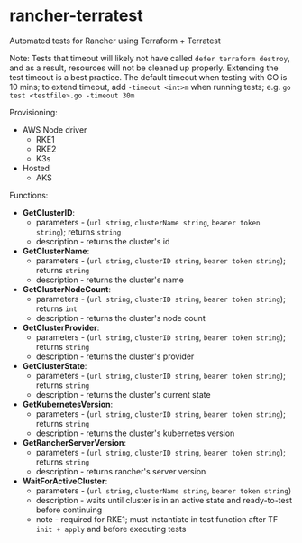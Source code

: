 # rancher-terratest

Automated tests for Rancher using Terraform + Terratest


Note: Tests that timeout will likely not have called `defer terraform destroy`, and as a result, resources will not be cleaned up properly. Extending the test timeout is a best practice. The default timeout when testing with GO is 10 mins; to extend timeout, add `-timeout <int>m` when running tests; e.g. `go test <testfile>.go -timeout 30m`


Provisioning:
- AWS Node driver
  - RKE1
  - RKE2
  - K3s
- Hosted
  - AKS



Functions:
- **GetClusterID**: 
  - parameters - (`url string`, `clusterName string`, `bearer token string`); returns `string`
  - description - returns the cluster's id
- **GetClusterName**:
  - parameters - (`url string`, `clusterID string`, `bearer token string`); returns `string`
  - description - returns the cluster's name
- **GetClusterNodeCount**:
  - parameters - (`url string`, `clusterID string`, `bearer token string`); returns `int`
  - description - returns the cluster's node count
- **GetClusterProvider**:
  - parameters - (`url string`, `clusterID string`, `bearer token string`); returns `string`
  - description - returns the cluster's provider
- **GetClusterState**:
  - parameters - (`url string`, `clusterID string`, `bearer token string`); returns `string`
  - description - returns the cluster's current state
- **GetKubernetesVersion**:
  - parameters - (`url string`, `clusterID string`, `bearer token string`); returns `string`
  - description - returns the cluster's kubernetes version
- **GetRancherServerVersion**:
  - parameters - (`url string`, `clusterID string`, `bearer token string`); returns `string`
  - description - returns rancher's server version
- **WaitForActiveCluster**:
  - parameters - (`url string`, `clusterName string`, `bearer token string`)
  - description - waits until cluster is in an active state and ready-to-test before continuing
  - note - required for RKE1; must instantiate in test function after TF `init + apply` and before executing tests
